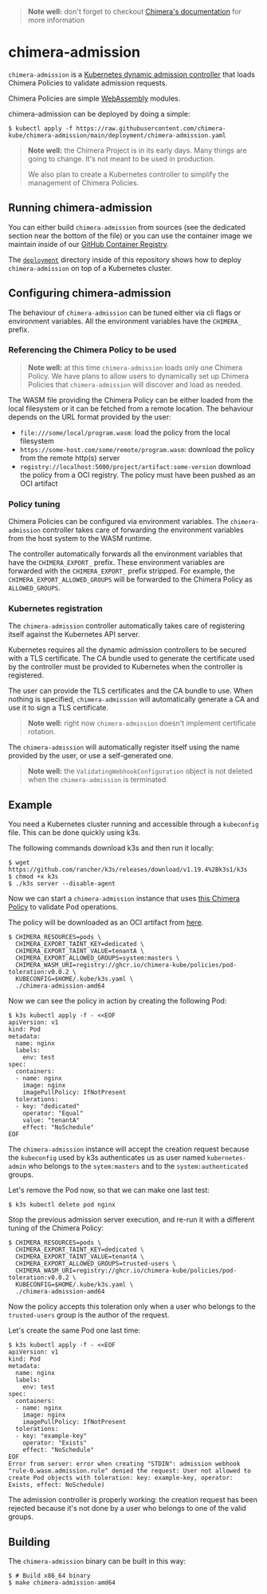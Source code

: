 > **Note well:** don't forget to checkout [Chimera's documentation](https://chimera-kube.github.io/chimera-book/)
> for more information

# chimera-admission

`chimera-admission` is a
[Kubernetes dynamic admission controller](https://kubernetes.io/docs/reference/access-authn-authz/extensible-admission-controllers/)
that loads Chimera Policies to validate admission requests.

Chimera Policies are simple [WebAssembly](https://webassembly.org/)
modules.

chimera-admission can be deployed by doing a simple:

```shell
$ kubectl apply -f https://raw.githubusercontent.com/chimera-kube/chimera-admission/main/deployment/chimera-admission.yaml
```

> **Note well:** the Chimera Project is in its early days. Many
> things are going to change. It's not meant to be used in production.
>
> We also plan to create a Kubernetes controller to simplify the management
> of Chimera Policies.

## Running chimera-admission

You can either build `chimera-admission` from sources (see the dedicated section
near the bottom of the file) or you can use the container image we maintain
inside of our [GitHub Container Registry](https://github.com/orgs/chimera-kube/packages/container/package/chimera-admission).

The [`deployment`](https://github.com/chimera-kube/chimera-admission/tree/main/deployment)
directory inside of this repository shows how to deploy `chimera-admission`
on top of a Kubernetes cluster.

## Configuring chimera-admission

The behaviour of `chimera-admission` can be tuned either via cli flags or
environment variables. All the environment variables have the `CHIMERA_` prefix.

### Referencing the Chimera Policy to be used

> **Note well:** at this time `chimera-admission` loads only one Chimera Policy.
> We have plans to allow users to dynamically set up Chimera Policies
> that `chimera-admission` will discover and load as needed.

The WASM file providing the Chimera Policy can be either loaded from
the local filesystem or it can be fetched from a remote location. The behaviour
depends on the URL format provided by the user:

* `file:///some/local/program.wasm`: load the policy from the local filesystem
* `https://some-host.com/some/remote/program.wasm`: download the policy from the
  remote http(s) server
* `registry://localhost:5000/project/artifact:some-version` download the policy
  from a OCI registry. The policy must have been pushed as an OCI artifact

### Policy tuning

Chimera Policies can be configured via environment variables. The `chimera-admission`
controller takes care of forwarding the environment variables from the host
system to the WASM runtime.

The controller automatically forwards all the environment variables that
have the `CHIMERA_EXPORT_` prefix. These environment variables are forwarded
with the `CHIMERA_EXPORT_` prefix stripped. For example, the `CHIMERA_EXPORT_ALLOWED_GROUPS`
will be forwarded to the Chimera Policy as `ALLOWED_GROUPS`.

### Kubernetes registration

The `chimera-admission` controller automatically takes care of registering
itself against the Kubernetes API server.

Kubernetes requires all the dynamic admission controllers to be secured with a
TLS certificate. The CA bundle used to generate the certificate used by the
controller must be provided to Kubernetes when the controller is registered.

The user can provide the TLS certificates and the CA bundle to use. When nothing
is specified, `chimera-admission` will automatically generate a CA and use it
to sign a TLS certificate.

> **Note well:** right now `chimera-admission` doesn't implement certificate rotation.

The `chimera-admission` will automatically register itself using the name provided
by the user, or use a self-generated one.

> **Note well:** the `ValidatingWebhookConfiguration` object is not deleted when
> the `chimera-admission` is terminated.

## Example

You need a Kubernetes cluster running and accessible through a `kubeconfig` file.
This can be done quickly using k3s.

The following commands download k3s and then run it locally:

```shell
$ wget https://github.com/rancher/k3s/releases/download/v1.19.4%2Bk3s1/k3s
$ chmod +x k3s
$ ./k3s server --disable-agent
```

Now we can start a `chimera-admission` instance that uses
[this Chimera Policy](https://github.com/chimera-kube/pod-toleration-policy)
to validate Pod operations.

The policy will be downloaded as an OCI artifact from
[here](https://github.com/orgs/chimera-kube/packages/container/package/policies%2Fpod-toleration).

```shell
$ CHIMERA_RESOURCES=pods \
  CHIMERA_EXPORT_TAINT_KEY=dedicated \
  CHIMERA_EXPORT_TAINT_VALUE=tenantA \
  CHIMERA_EXPORT_ALLOWED_GROUPS=system:masters \
  CHIMERA_WASM_URI=registry://ghcr.io/chimera-kube/policies/pod-toleration:v0.0.2 \
  KUBECONFIG=$HOME/.kube/k3s.yaml \
  ./chimera-admission-amd64
```

Now we can see the policy in action by creating the following Pod:

```shell
$ k3s kubectl apply -f - <<EOF
apiVersion: v1
kind: Pod
metadata:
  name: nginx
  labels:
    env: test
spec:
  containers:
  - name: nginx
    image: nginx
    imagePullPolicy: IfNotPresent
  tolerations:
  - key: "dedicated"
    operator: "Equal"
    value: "tenantA"
    effect: "NoSchedule"
EOF
```

The `chimera-admission` instance will accept the creation request because the
`kubeconfig` used by k3s authenticates us as user named `kubernetes-admin` who
belongs to the `sytem:masters` and to the `system:authenticated` groups.

Let's remove the Pod now, so that we can make one last test:

```shell
$ k3s kubectl delete pod nginx
```

Stop the previous admission server execution, and re-run it with
a different tuning of the Chimera Policy:

```shell
$ CHIMERA_RESOURCES=pods \
  CHIMERA_EXPORT_TAINT_KEY=dedicated \
  CHIMERA_EXPORT_TAINT_VALUE=tenantA \
  CHIMERA_EXPORT_ALLOWED_GROUPS=trusted-users \
  CHIMERA_WASM_URI=registry://ghcr.io/chimera-kube/policies/pod-toleration:v0.0.2 \
  KUBECONFIG=$HOME/.kube/k3s.yaml \
  ./chimera-admission-amd64
```

Now the policy accepts this toleration only when a user who belongs to the
`trusted-users` group is the author of the request.

Let's create the same Pod one last time:

```shell
$ k3s kubectl apply -f - <<EOF
apiVersion: v1
kind: Pod
metadata:
  name: nginx
  labels:
    env: test
spec:
  containers:
  - name: nginx
    image: nginx
    imagePullPolicy: IfNotPresent
  tolerations:
  - key: "example-key"
    operator: "Exists"
    effect: "NoSchedule"
EOF
Error from server: error when creating "STDIN": admission webhook "rule-0.wasm.admission.rule" denied the request: User not allowed to create Pod objects with toleration: key: example-key, operator: Exists, effect: NoSchedule)
```

The admission controller is properly working: the creation request has
been rejected because it's not done by a user who belongs to one of the
valid groups.

## Building

The `chimera-admission` binary can be built in this way:

```shell
$ # Build x86_64 binary
$ make chimera-admission-amd64
```
